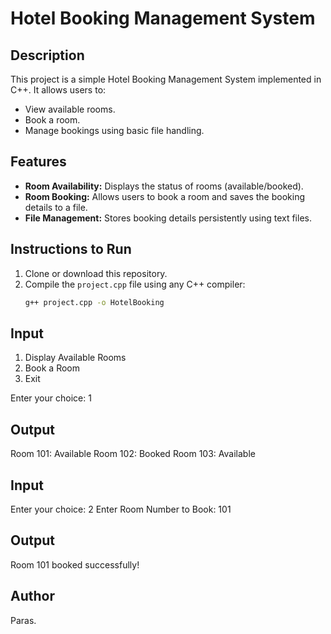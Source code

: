# Hotel Booking Management System

## Description
This project is a simple Hotel Booking Management System implemented in C++. It allows users to:
- View available rooms.
- Book a room.
- Manage bookings using basic file handling.

## Features
- **Room Availability:** Displays the status of rooms (available/booked).
- **Room Booking:** Allows users to book a room and saves the booking details to a file.
- **File Management:** Stores booking details persistently using text files.

## Instructions to Run
1. Clone or download this repository.
2. Compile the `project.cpp` file using any C++ compiler:
   ```bash
   g++ project.cpp -o HotelBooking

## Input
1. Display Available Rooms
2. Book a Room
3. Exit

Enter your choice: 1

## Output
Room 101: Available
Room 102: Booked
Room 103: Available

## Input
Enter your choice: 2
Enter Room Number to Book: 101

## Output
Room 101 booked successfully!

## Author
Paras.